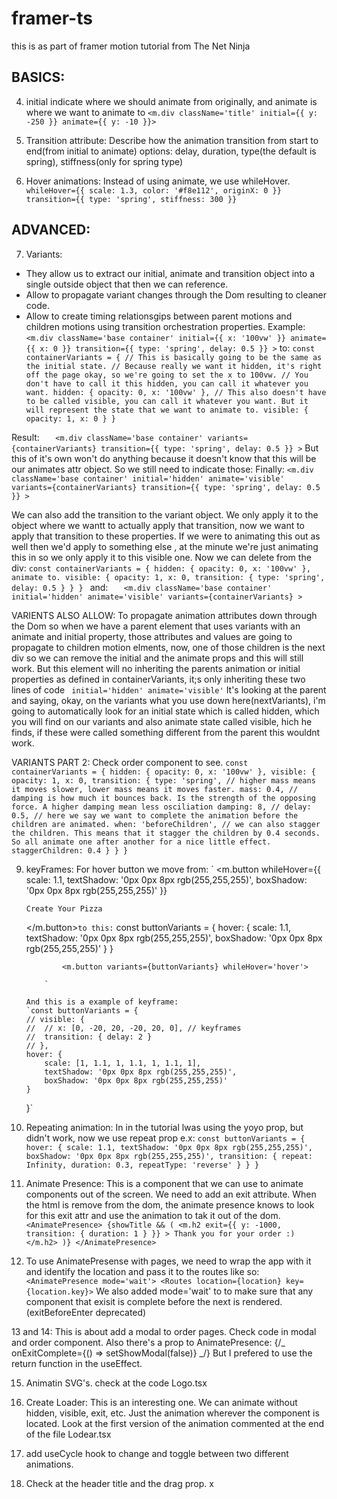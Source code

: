 # framer-ts

this is as part of framer motion tutorial from The Net Ninja

## BASICS:

4.  initial indicate where we should animate from originally, and animate is where we want to animate to
    `<m.div className='title' initial={{ y: -250 }} animate={{ y: -10 }}>`

5.  Transition attribute: Describe how the animation transition from start to end(from initial to animate)
    options: delay, duration, type(the default is spring), stiffness(only for spring type)

6.  Hover animations: Instead of using animate, we use whileHover.
    `whileHover={{
	scale: 1.3,
	color: '#f8e112',
	originX: 0
}}
transition={{
	type: 'spring',
	stiffness: 300
}}`

## ADVANCED:

7. Variants:

- They allow us to extract our initial, animate and transition object into a single outside object that then we can reference.
- Allow to propagate variant changes through the Dom resulting to cleaner code.
- Allow to create timing relationsgips between parent motions and children motions using transition orchestration properties.
  Example:
  `<m.div
			className='base container'
			initial={{ x: '100vw' }}
			animate={{ x: 0 }}
			transition={{ type: 'spring', delay: 0.5 }}
		>`
  to:
  `const containerVariants = {
	// This is basically going to be the same as the initial state.
	// Because really we want it hidden, it's right off the page okay, so we're going to set the x to 100vw.
	// You don't have to call it this hidden, you can call it whatever you want.
	hidden: {
		opacity: 0,
		x: '100vw'
	},
	// This also doesn't have to be called visible, you can call it whatever you want. But it will represent the state that we want to animate to.
	visible: {
		opacity: 1,
		x: 0
	}
}`

Result:
`	<m.div
			className='base container'
			variants={containerVariants}
			transition={{ type: 'spring', delay: 0.5 }}
		>`
But this of it's own won't do anything because it doesn't know that this will be our animates attr object.
So we still need to indicate those:
Finally:
`<m.div
			className='base container'
			initial='hidden'
			animate='visible'
			variants={containerVariants}
			transition={{ type: 'spring', delay: 0.5 }}
		>`

We can also add the transition to the variant object. We only apply it to the object where we wantt to actually apply that transition,
now we want to apply that transition to these properties.
If we were to animating this out as well then we'd apply to something else , at the minute we're just animating this in so we only apply it to this visible one. Now we can delete from the div:
`const containerVariants = {
	hidden: {
		opacity: 0,
		x: '100vw'
	},
animate to.
	visible: {
		opacity: 1,
		x: 0,
		transition: {
			type: 'spring',
			delay: 0.5
		}
	}
}
`
and:
`	<m.div
			className='base container'
			initial='hidden'
			animate='visible'
			variants={containerVariants}
		>`

VARIENTS ALSO ALLOW: To propagate animation attributes down through the Dom so when we have a parent element that uses variants with an animate and initial property, those attributes and values are going to propagate to children motion elments, now, one of those children is the next div so we can remove the initial and the animate props and this will still work.
But this element will no inheriting the parents animation or initial properties as defined in containerVariants, it;s only inheriting these two lines of code `	initial='hidden'
			animate='visible'`
It's looking at the parent and saying, okay, on the variants what you use down here(nextVariants), i'm going to automatically look for an initial state which is called hidden, which you will find on our variants and also animate state called visible, hich he finds, if these were called something different from the parent this wouldnt work.

VARIANTS PART 2: Check order component to see.
`const containerVariants = {
	hidden: {
		opacity: 0,
		x: '100vw'
	},
	visible: {
		opacity: 1,
		x: 0,
		transition: {
			type: 'spring',
			// higher mass means it moves slower, lower mass means it moves faster.
			mass: 0.4,
			// damping is how much it bounces back. Is the strength of the opposing force. A higher damping mean less osciliation
			damping: 8,
			// delay: 0.5,
			// here we say we want to complete the animation before the children are animated.
			when: 'beforeChildren',
			// we can also stagger the children. This means that it stagger the children by 0.4 seconds. So all animate one after another for a nice little effect.
			staggerChildren: 0.4
		}
	}
}`

9.  keyFrames:
    For hover button we move from:
    ` <m.button
    whileHover={{
    		scale: 1.1,
    		textShadow: '0px 0px 8px rgb(255,255,255)',
    		boxShadow: '0px 0px 8px rgb(255,255,255)'
    	}}

    >

        Create Your Pizza

    </m.button>`to this:`
    const buttonVariants = {
    hover: {
    scale: 1.1,
    textShadow: '0px 0px 8px rgb(255,255,255)',
    boxShadow: '0px 0px 8px rgb(255,255,255)'
    }
    }

                <m.button variants={buttonVariants} whileHover='hover'>

            `

        And this is a example of keyframe:
        `const buttonVariants = {
        // visible: {
        // 	// x: [0, -20, 20, -20, 20, 0], // keyframes
        // 	transition: { delay: 2 }
        // },
        hover: {
        	scale: [1, 1.1, 1, 1.1, 1, 1.1, 1],
        	textShadow: '0px 0px 8px rgb(255,255,255)',
        	boxShadow: '0px 0px 8px rgb(255,255,255)'
        }

    }`

10. Repeating animation: In in the tutorial lwas using the yoyo prop, but didn't work, now we use repeat prop e.x:
    `const buttonVariants = {
	hover: {
		scale: 1.1,
		textShadow: '0px 0px 8px rgb(255,255,255)',
		boxShadow: '0px 0px 8px rgb(255,255,255)',
		transition: {
			repeat: Infinity,
			duration: 0.3,
			repeatType: 'reverse'
		}
	}
}`

11. Animate Presence: This is a component that we can use to animate components out of the screen.
    We need to add an exit attribute. When the html is remove from the dom, the animate presence knows to look for this exit attr and use the animation to tak it out of the dom.
    `<AnimatePresence>
	{showTitle && (
		<m.h2
			exit={{
				y: -1000,
				transition: {
					duration: 1
				}
			}}
		>
			Thank you for your order :)
		</m.h2>
	)}
</AnimatePresence>`

12. To use AnimatePresense with pages, we need to wrap the app with it and identify the location and pass it to the routes like so:
    `		<AnimatePresence mode='wait'>
<Routes location={location} key={location.key}>`
    We also added mode='wait' to to make sure that any component that exisit is complete before the next is rendered. (exitBeforeEnter deprecated)

13 and 14: This is about add a modal to order pages. Check code in modal and order component.
Also there's a prop to AnimatePresence: {/_ onExitComplete={() => setShowModal(false)} _/}
But I prefered to use the return function in the useEffect.

15. Animatin SVG's.
    check at the code Logo.tsx

16. Create Loader: This is an interesting one. We can animate without hidden, visible, exit, etc. Just the animation wherever the component is located. Look at the first version of the animation commented at the end of the file Lodear.tsx

17. add useCycle hook to change and toggle between two different animations.

18. Check at the header title and the drag prop.
    x
